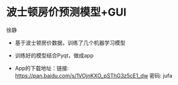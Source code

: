 # 波士顿房价预测模型+GUI

徐静

+ 基于波士顿房价数据，训练了几个机器学习模型

+ 训练好的模型结合Pyqt，做成app

+ App的下载地址：链接: https://pan.baidu.com/s/1VOjnKXO_pSThG3z5cE1_dw 密码: jufa